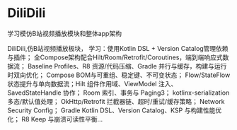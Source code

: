 # DiliDili
学习模仿B站视频播放模块和整体app架构

DiliDili,仿B站视频播放板块，
学习：使用Kotlin DSL + Version Catalog管理依赖与插件；
全Compose架构配合Hilt/Room/Retrofit/Coroutines，端到端响应式数据流；
Baseline Profiles、R8 资源/代码压缩、Gradle 并行与缓存，构建与运行时双向优化；
Compose BOM与可重组、稳定键、不可变状态；
Flow/StateFlow 状态提升与单向数据流；Hilt 组件作用域、ViewModel 注入、SavedStateHandle 协作；
Room 索引、事务与 Paging3；
kotlinx-serialization 多态/默认值处理；
OkHttp/Retrofit 拦截器链、超时/重试/缓存策略；
Network Security Config；
Gradle Kotlin DSL、Version Catalog、KSP 与构建性能优化；
R8 Keep 与崩溃可读性平衡...
